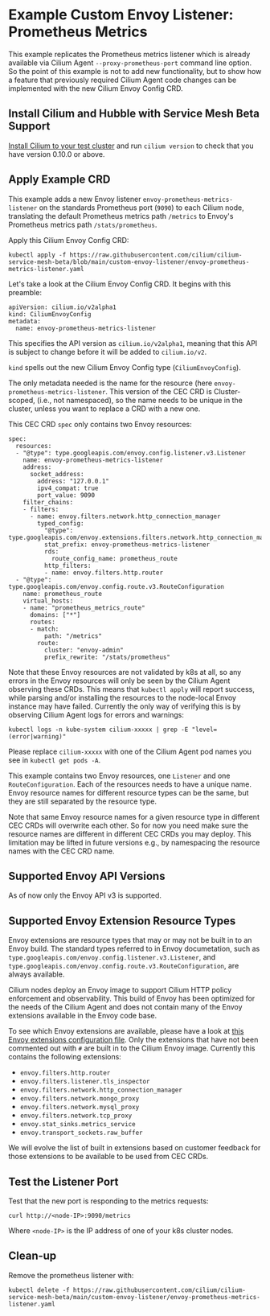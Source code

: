 # Example Custom Envoy Listener: Prometheus Metrics

This example replicates the Prometheus metrics listener which is
already available via Cilium Agent `--proxy-prometheus-port` command
line option. So the point of this example is not to add new
functionality, but to show how a feature that previously required
Cilium Agent code changes can be implemented with the new Cilium Envoy
Config CRD.


## Install Cilium and Hubble with Service Mesh Beta Support

[Install Cilium to your test cluster](../INSTALLATION.md) and run
`cilium version` to check that you have version 0.10.0 or above.


## Apply Example CRD

This example adds a new Envoy listener
`envoy-prometheus-metrics-listener` on the standards Prometheus port
(`9090`) to each Cilium node, translating the default Prometheus
metrics path `/metrics` to Envoy's Prometheus metrics path
`/stats/prometheus`.

Apply this Cilium Envoy Config CRD:

```
kubectl apply -f https://raw.githubusercontent.com/cilium/cilium-service-mesh-beta/blob/main/custom-envoy-listener/envoy-prometheus-metrics-listener.yaml
```

Let's take a look at the Cilium Envoy Config CRD. It begins with this
preamble:

```
apiVersion: cilium.io/v2alpha1
kind: CiliumEnvoyConfig
metadata:
  name: envoy-prometheus-metrics-listener
```

This specifies the API version as `cilium.io/v2alpha1`, meaning that
this API is subject to change before it will be added to
`cilium.io/v2`.

`kind` spells out the new Cilium Envoy Config type (`CiliumEnvoyConfig`).

The only metadata needed is the name for the resource (here
`envoy-prometheus-metrics-listener`. This version of the CEC CRD is
Cluster-scoped, (i.e., not namespaced), so the name needs to be unique
in the cluster, unless you want to replace a CRD with a new one.

This CEC CRD `spec` only contains two Envoy resources:
```
spec:
  resources:
  - "@type": type.googleapis.com/envoy.config.listener.v3.Listener
    name: envoy-prometheus-metrics-listener
    address:
      socket_address:
        address: "127.0.0.1"
        ipv4_compat: true
        port_value: 9090
    filter_chains:
    - filters:
      - name: envoy.filters.network.http_connection_manager
        typed_config:
          "@type": type.googleapis.com/envoy.extensions.filters.network.http_connection_manager.v3.HttpConnectionManager
          stat_prefix: envoy-prometheus-metrics-listener
          rds:
            route_config_name: prometheus_route
          http_filters:
          - name: envoy.filters.http.router
  - "@type": type.googleapis.com/envoy.config.route.v3.RouteConfiguration
    name: prometheus_route
    virtual_hosts:
    - name: "prometheus_metrics_route"
      domains: ["*"]
      routes:
      - match:
          path: "/metrics"
        route:
          cluster: "envoy-admin"
          prefix_rewrite: "/stats/prometheus"
```

Note that these Envoy resources are not validated by k8s at all, so
any errors in the Envoy resources will only be seen by the Cilium
Agent observing these CRDs. This means that `kubectl apply` will
report success, while parsing and/or installing the resources to the
node-local Envoy instance may have failed. Currently the only way of
verifying this is by observing Cilium Agent logs for errors and
warnings:

```
kubectl logs -n kube-system cilium-xxxxx | grep -E "level=(error|warning)"
```

Please replace `cilium-xxxxx` with one of the Cilium Agent pod names
you see in `kubectl get pods -A`.

This example contains two Envoy resources, one `Listener` and one
`RouteConfiguration`. Each of the resources needs to have a unique
name. Envoy resource names for different resource types can be the
same, but they are still separated by the resource type.

Note that same Envoy resource names for a given resource type in
different CEC CRDs will overwrite each other. So for now you need make
sure the resource names are different in different CEC CRDs you may
deploy. This limitation may be lifted in future versions e.g., by
namespacing the resource names with the CEC CRD name.


## Supported Envoy API Versions

As of now only the Envoy API v3 is supported.


## Supported Envoy Extension Resource Types

Envoy extensions are resource types that may or may not be built in to
an Envoy build. The standard types referred to in Envoy documetation,
such as `type.googleapis.com/envoy.config.listener.v3.Listener`, and
`type.googleapis.com/envoy.config.route.v3.RouteConfiguration`, are
always available.

Cilium nodes deploy an Envoy image to support Cilium HTTP policy
enforcement and observability. This build of Envoy has been optimized
for the needs of the Cilium Agent and does not contain many of the
Envoy extensions available in the Envoy code base.

To see which Envoy extensions are available, please have a look at
[this Envoy extensions configuration
file](https://github.com/cilium/proxy/blob/master/envoy_build_config/extensions_build_config.bzl).
Only the extensions that have not been commented out with `#` are
built in to the Cilium Envoy image. Currently this contains the
following extensions:

- `envoy.filters.http.router`
- `envoy.filters.listener.tls_inspector`
- `envoy.filters.network.http_connection_manager`
- `envoy.filters.network.mongo_proxy`
- `envoy.filters.network.mysql_proxy`
- `envoy.filters.network.tcp_proxy`
- `envoy.stat_sinks.metrics_service`
- `envoy.transport_sockets.raw_buffer`

We will evolve the list of built in extensions based on customer
feedback for those extensions to be available to be used from CEC
CRDs.

## Test the Listener Port

Test that the new port is responding to the metrics requests:

```
curl http://<node-IP>:9090/metrics
```

Where `<node-IP>` is the IP address of one of your k8s cluster nodes.

## Clean-up

Remove the prometheus listener with:

```
kubectl delete -f https://raw.githubusercontent.com/cilium/cilium-service-mesh-beta/main/custom-envoy-listener/envoy-prometheus-metrics-listener.yaml
```

